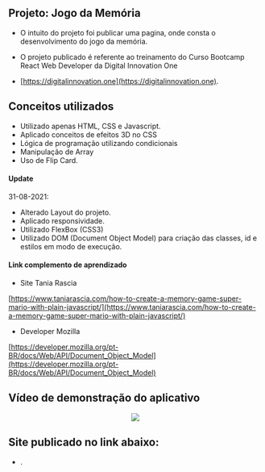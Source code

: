 ## Projeto: Jogo da Memória

- O intuito do projeto foi publicar uma pagina, onde consta o desenvolvimento do jogo da memória.

- O projeto publicado é referente ao treinamento do Curso Bootcamp React Web Developer da Digital Innovation One 

- [https://digitalinnovation.one](https://digitalinnovation.one).

## Conceitos utilizados

- Utilizado apenas HTML, CSS e Javascript. 
- Aplicado conceitos de efeitos 3D no CSS 
- Lógica de programação utilizando condicionais
- Manipulação de Array
- Uso de Flip Card.


#### Update

   31-08-2021:
   - Alterado Layout do projeto. 
   - Aplicado responsividade.
   - Utilizado FlexBox (CSS3)
   - Utilizado DOM (Document Object Model) para criação das classes, id e estilos em modo de execução.


#### Link complemento de aprendizado 
 - Site Tania Rascia

  [https://www.taniarascia.com/how-to-create-a-memory-game-super-mario-with-plain-javascript/](https://www.taniarascia.com/how-to-create-a-memory-game-super-mario-with-plain-javascript/)

 - Developer Mozilla

  [https://developer.mozilla.org/pt-BR/docs/Web/API/Document_Object_Model](https://developer.mozilla.org/pt-BR/docs/Web/API/Document_Object_Model)

## Vídeo de demonstração do aplicativo

<p align="center">
   <img src="https://github.com/camila-github/projeto-javascript-jogo-memoria/blob/main/docs/video.gif"/>
</p>

## Site publicado no link abaixo:

- []().
